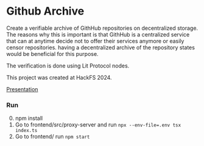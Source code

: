 # Github Archive
Create a verifiable archive of GithHub repositories on decentralized storage. The reasons why this is important is that GithHub is a centralized service that can at anytime decide not to offer their services anymore or easily censor repositories. having a decentralized archive of the repository states would be beneficial for this purpose.

The verification is done using Lit Protocol nodes.

This project was created at HackFS 2024.

[Presentation](https://ethglobal.com/showcase/githubarchive-gbcfd)

### Run
0. npm install
1. Go to frontend/src/proxy-server and run `npx --env-file=.env tsx index.ts`
2. Go to frontend/ run `npm start`
